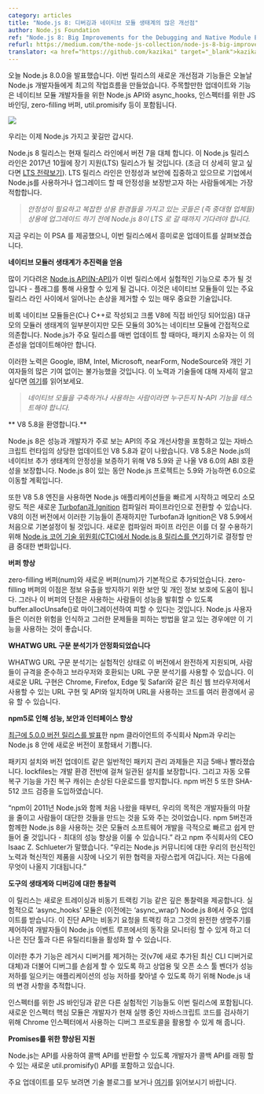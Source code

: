 ```yaml
---
category: articles
title: "Node.js 8: 디버깅과 네이티브 모듈 생태계의 많은 개선점"
author: Node.js Foundation
ref: "Node.js 8: Big Improvements for the Debugging and Native Module Ecosystem"
refurl: https://medium.com/the-node-js-collection/node-js-8-big-improvements-for-the-debugging-and-native-module-ecosystem-58454861f2fc
translator: <a href="https://github.com/kazikai" target="_blank">kazikai</a>
---
```

<!--
We are excited to announce Node.js 8.0.0 today. The new improvements and features of this release create the best workflow for Node.js developers to date. Highlighted updates and features include adding Node.js API for native module developers, async_hooks, JS bindings for the inspector, zero-filling Buffers, util.promisify and more.
-->
오늘 Node.js 8.0.0을 발표했습니다. 이번 릴리스의 새로운 개선점과 기능들은 오늘날 Node.js 개발자들에게 최고의 작업흐름을 만들었습니다.
주목할만한 업데이트와 기능은 네이티브 모듈 개발자들을 위한 Node.js API와 async_hooks, 인스펙터를 위한 JS 바인딩, zero-filling 버퍼, util.promisify 등이 포함됩니다.

![](https://cdn-images-1.medium.com/max/800/1*6-_PzFOl9FRNZPn-LEOi4Q.jpeg)

<!--Throwing confetti now that we have Node.js 8!-->
우리는 이제 Node.js 가지고 꽃길만 갑시다.

<!--
The Node.js 8 release, replaces version 7 in our current release line. The Node.js release line will become a Node.js Long Term Support (LTS) release in October 2017 (more details on [LTS strategy here](https://github.com/nodejs/LTS)). The LTS release line is focused on stability and security and is best for those who want guaranteed stability when they upgrade and/or are using Node.js in the enterprise.
-->
Node.js 8 릴리스는 현재 릴리스 라인에서 버전 7을 대체 합니다.
이 Node.js 릴리스 라인은 2017년 10월에 장기 지원(LTS) 릴리스가 될 것입니다. (조금 더 상세히 알고 싶다면 [LTS 전략보기](https://github.com/nodejs/LTS)). LTS 릴리스 라인은 안정성과 보안에 집중하고 있으므로 기업에서 Node.js를 사용하거나 업그레이드 할 때 안정성을 보장받고자 하는 사람들에게는 가장 적합합니다.

<!--
> _Those who need stability and have complex production environments (i.e. medium and large enterprises) should wait until Node.js 8 goes into LTS before upgrading it for production._
-->
> _안정성이 필요하고 복잡한 상용 환경들을 가지고 있는 곳들은 (즉 중대형 업체들) 상용에 업그레이드 하기 전에 Node.js 8이 LTS 로 갈 때까지 기다려야 합니다._

<!--
Now that we’ve provided this PSA, let’s dive into the interesting updates in this release.
-->
지금 우리는 이 PSA 를 제공했으니, 이번 릴리스에서 흥미로운 업데이트를 살펴보겠습니다.

<!--
**Native Modular Ecosystem Gets a Boost**
-->
**네이티브 모듈러 생태계가 추진력을 얻음**

<!--
The much awaited[Node.js API (N-API)](https://medium.com/the-node-js-collection/ibm-intel-microsoft-mozilla-and-nodesource-join-forces-on-node-js-48e21ffb697d) will be added as an experimental feature to this release — it will be behind a flag. This is an incredibly important technology as it will eliminate breakage that happens between major releases lines with native modules.
-->
많이 기다려온 [Node.js API(N-API)](https://medium.com/the-node-js-collection/ibm-intel-microsoft-mozilla-and-nodesource-join-forces-on-node-js-48e21ffb697d)가 이번 릴리스에서 실험적인 기능으로 추가 될 것입니다 - 플래그를 통해 사용할 수 있게 될 겁니다. 이것은 네이티브 모듈들이 있는 주요 릴리스 라인 사이에서 일어나는 손상을 제거할 수 있는 매우 중요한 기술입니다.

<!--
Although native modules (modules written in C or C++ and directly bound to the Chrome V8) are a small portion of the massive modular ecosystem, 30 percent of all modules rely indirectly on native modules. Every time Node.js has a major release update, package maintainers have to update these dependencies.
-->
비록 네이티브 모듈들은(C나 C++로 작성되고 크롬 V8에 직접 바인딩 되어있음) 대규모의 모듈러 생태계의 일부분이지만 모든 모듈의 30%는 네이티브 모듈에 간접적으로 의존합니다. Node.js가 주요 릴리스를 매번 업데이트 할 때마다, 패키지 소유자는 이 의존성을 업데이트해야만 합니다.

<!--
These efforts would not be possible without significant contributions from Google, IBM, Intel, Microsoft, nearForm, NodeSource and individual contributors. Read the full details around these efforts and this technology [here](https://medium.com/@nodejs/n-api-next-generation-node-js-apis-for-native-modules-169af5235b06).
-->
이러한 노력은 Google, IBM, Intel, Microsoft, nearForm, NodeSource와 개인 기여자들의 많은 기여 없이는 불가능했을 것입니다. 이 노력과 기술들에 대해 자세히 알고 싶다면 [여기](https://medium.com/@nodejs/n-api-next-generation-node-js-apis-for-native-modules-169af5235b06)를 읽어보세요.

<!--
> _Anyone who builds or uses native modules should test out the N-API feature._
-->
> _네이티브 모듈을 구축하거나 사용하는 사람이라면 누구든지 N-API 기능을 테스트해야 합니다._

<!--
**Welcome, V8 5.8**
-->
** V8 5.8을 환영합니다.**

<!--
Node.js 8 ships with V8 5.8, a significant update to the JavaScript runtime that includes major improvements in performance and developer facing APIs. V8 5.8 is guaranteed to have forwards ABI compatibility with V8 5.9 and the upcoming V8 6.0, which will help ensure stability of the Node.js native addon ecosystem. During Node.js 8’s lifetime, the Node.js Project plans to move to 5.9 and possibly 6.0.
-->
Node.js 8은 성능과 개발자가 주로 보는 API의 주요 개선사항을 포함하고 있는 자바스크립트 런타임의 상당한 업데이트인 V8 5.8과 같이 나왔습니다. V8 5.8은 Node.js의 네이티브 추가 생태계의 안정성을 보증하기 위해 V8 5.9와 곧 나올 V8 6.0의 ABI 호환성을 보장합니다. Node.js 8이 있는 동안 Node.js 프로젝트는 5.9와 가능하면 6.0으로 이동할 계획입니다.

<!--
The V8 5.8 engine also helps set up a pending transition to the new [Turbofan and Ignition](https://v8project.blogspot.com/2017/05/launching-ignition-and-turbofan.html) compiler pipeline, which leads to lower memory consumption and faster startup across Node.js applications. Although this has existed in previous versions of V8, TurboFan and Ignition will be enabled by default for the first time in V8 5.9\. The new compiler pipeline represents such a significant change that the [Node.js Core Technical Committee (CTC) chose to postpone](https://medium.com/the-node-js-collection/node-js-8-0-0-has-been-delayed-and-will-ship-on-or-around-may-30th-cd38ba96980d) the Node.js 8 release in order to better accommodate it.
-->
또한 V8 5.8 엔진을 사용하면 Node.js 애플리케이션들을 빠르게 시작하고 메모리 소모량도 적은 새로운 [Turbofan과 Ignition](https://v8project.blogspot.com/2017/05/launching-ignition-and-turbofan.html) 컴파일러 파이프라인으로 전환할 수 있습니다. V8의 이전 버전에서 이러한 기능들이 존재하지만 Turbofan과 Ignition은 V8 5.9에서 처음으로 기본설정이 될 것입니다. 새로운 컴파일러 파이프 라인은 이를 더 잘 수용하기 위해 [Node.js 코어 기술 위원회(CTC)에서 Node.js 8 릴리스를 연기](https://medium.com/the-node-js-collection/node-js-8-0-0-has-been-delayed-and-will-ship-on-or-around-may-30th-cd38ba96980d)하기로 결정할 만큼 중대한 변화입니다.

<!--
**Buffer Improvements**
-->
**버퍼 향상**

<!--
The zero-filling Buffer (num) and a new Buffer (num) are added by default. The benefit of the zero-filling Buffer helps with security and privacy to prevent information leaks. However, the downside with this buffer is that folks using it will take performance hits, but this can be avoided by migrating to buffer.allocUnsafe(). It is suggested that Node.js users only use this function, if they are aware of the risks and know how to avoid those problems.
-->
zero-filling 버퍼(num)와 새로운 버퍼(num)가 기본적으로 추가되었습니다. zero-filling 버퍼의 이점은 정보 유출을 방지하기 위한 보안 및 개인 정보 보호에 도움이 됩니다. 그러나 이 버퍼의 단점은 사용하는 사람들이 성능을 발휘할 수 있도록 buffer.allocUnsafe()로 마이그레이션하여 피할 수 있다는 것입니다. Node.js 사용자들은 이러한 위험을 인식하고 그러한 문제들을 피하는 방법을 알고 있는 경우에만 이 기능을 사용하는 것이 좋습니다.

<!--
**WHATWG URL Parser is Now Stable**
-->
**WHATWG URL 구문 분석기가 안정화되었습니다**

<!--
WHATWG URL parser goes from experimental status to fully supported in this version, allowing people to use a URL parser that is compliant to the spec and more compatible with the browser. This new URL implementation matches the URL implementation and API available in modern web browsers like Chrome, Firefox, Edge and Safari, allowing code using URLs to be shared across environments.
-->
WHATWG URL 구문 분석기는 실험적인 상태로 이 버전에서 완전하게 지원되며, 사람들이 규격을 준수하고 브라우저와 호환되는 URL 구문 분석기를 사용할 수 있습니다. 이 새로운 URL 구현은 Chrome, Firefox, Edge 및 Safari와 같은 최신 웹 브라우저에서 사용할 수 있는 URL 구현 및 API와 일치하며 URL을 사용하는 코드를 여러 환경에서 공유 할 수 있습니다.

<!--
**Performance, Security and Interface Boost in npm@5**
-->
**npm5로 인해 성능, 보안과 인터페이스 향상**

<!--
Npm, Inc. [recently announced the release of version 5.0.0](https://medium.com/npm-inc/npm-5-is-now-latest-d674e9e3b0ec) of the npm client and we are happy to include this new version within Node.js 8.
-->
[최근에 5.0.0 버전 릴리스를 발표](https://medium.com/npm-inc/npm-5-is-now-latest-d674e9e3b0ec)한 npm 클라이언트의 주식회사 Npm과 우리는 Node.js 8 안에 새로운 버전이 포함돼서 기쁩니다.

<!--
Common package management tasks such as package installation and version updates are now up to five times faster; lockfiles ensure consistent installations across development environments; and a self-healing cache with automatic error recovery protects against corrupted downloads. npm@5 also introduces SHA-512 code verification.
-->
패키지 설치와 버전 업데이트 같은 일반적인 패키지 관리 과제들은 지금 5배나 빨라졌습니다. lockfiles는 개발 환경 전반에 걸쳐 일관된 설치를 보장합니다. 그리고 자동 오류 복구 기능을 가진 복구 캐쉬는 손상된 다운로드를 방지합니다. npm 버전 5 또한 SHA-512 코드 검증을 도입하였습니다.

<!--
“Since npm first shipped with Node.js in 2011, our mission has been to reduce friction for Node.js developers and help people build amazing things. Using Node.js 8 with npm@5 will make modular software development dramatically faster and easier — it’s the largest performance improvement ever,” said Isaac Z. Schlueter, CEO of npm, Inc. “We’re proud of our commitment to the Node.js community, and collaboration to bring innovative products to market. I’m excited to see what comes next.”
-->
“npm이 2011년 Node.js와 함께 처음 나왔을 때부터, 우리의 목적은 개발자들의 마찰을 줄이고 사람들이 대단한 것들을 만드는 것을 도와 주는 것이었습니다. npm 5버전과 함께한 Node.js 8을 사용하는 것은 모듈러 소프트웨어 개발을 극적으로 빠르고 쉽게 만들어 줄 것입니다 - 최대의 성능 향상을 이룰 수 있습니다.” 라고 npm 주식회사의 CEO Isaac Z. Schlueter가 말했습니다. “우리는 Node.js 커뮤니티에 대한 우리의 헌신적인 노력과 혁신적인 제품을 시장에 나오기 위한 협력을 자랑스럽게 여깁니다. 저는 다음에 무엇이 나올지 기대됩니다.”

<!--
**Insights to the Tooling Ecosystem and Debugging**
-->
**도구의 생태계와 디버깅에 대한 통찰력**

<!--
This release line will provide deep insight via the new tracing and async tracking features. The experimental ‘async_hooks’ module (formerly ‘async_wrap’) received a major update in Node.js 8\. This diagnostics API allows developers to monitor the operation of the Node.js event loop, tracking asynchronous request and handles through their complete lifecycle and enabling better diagnostic tools and other utilities.
-->
이 릴리스는 새로운 트레이싱과 비동기 트랙킹 기능 같은 깊은 통찰력을 제공합니다. 실험적으로 ‘async_hooks’ 모듈은 (이전에는 ‘async_wrap’) Node.js 8에서 주요 업데이트를 받습니다. 이
진단 API는 비동기 요청을 트랙킹 하고 그것의 완전한 생명주기를 제어하여 개발자들이 Node.js 이벤트 루프에서의 동작을 모니터링 할 수 있게 하고 더 나은 진단 툴과 다른 유틸리티들을 활성화 할 수 있습니다.

<!--
These additions, along with the removal of the legacy debugger (which is replaced by the newer CLI debugger that landed in v7) make it easier to debug and track changes within Node.js, allowing commercial and open source tooling vendors to pinpoint performance degradation in Node.js applications.
-->
이러한 추가 기능은 레거시 디버거를 제거하는 것(v7에 새로 추가된 최신 CLI 디버거로 대체)과 더불어 디버그를 손쉽게 할 수 있도록 하고 상업용 및 오픈 소스 툴 벤더가 성능 저하를 일으키는 애플리케이션의 성능 저하를 찾아낼 수 있도록 하기 위해 Node.js 내의 변경 사항을 추적합니다.

<!--
Another experimental feature added to this release includes JS bindings for the inspector. The new inspector core module enables developers to leverage the debug protocol used by the Chrome inspector in order to inspect currently running JavaScript code.
-->
인스펙터를 위한 JS 바인딩과 같은 다른 실험적인 기능들도 이번 릴리스에 포함됩니다. 새로운 인스펙터 핵심 모듈은 개발자가 현재 실행 중인 자바스크립트 코드를 검사하기 위해 Chrome 인스펙터에서 사용하는 디버그 프로토콜을 활용할 수 있게 해 줍니다.

<!--
**Improved Support for Promises**
-->
**Promises를 위한 향상된 지원**

<!--
Node.js includes a new util.promisify() API that allows developers to wrap callback APIs to return Promises with little overhead, using a standard API.
-->
Node.js는 API를 사용하여 콜백 API를 반환할 수 있도록 개발자가 콜백 API를 래핑 할 수 있는 새로운 util.promisify() API를 포함하고 있습니다.

<!--
For all of our major updates, please go to our technical blog and read more [here](https://nodejs.org/en/blog/release/v8.0.0/).
-->
주요 업데이트를 모두 보려면 기술 블로그를 보거나 [여기](https://nodejs.org/en/blog/release/v8.0.0/)를 읽어보시기 바랍니다.
